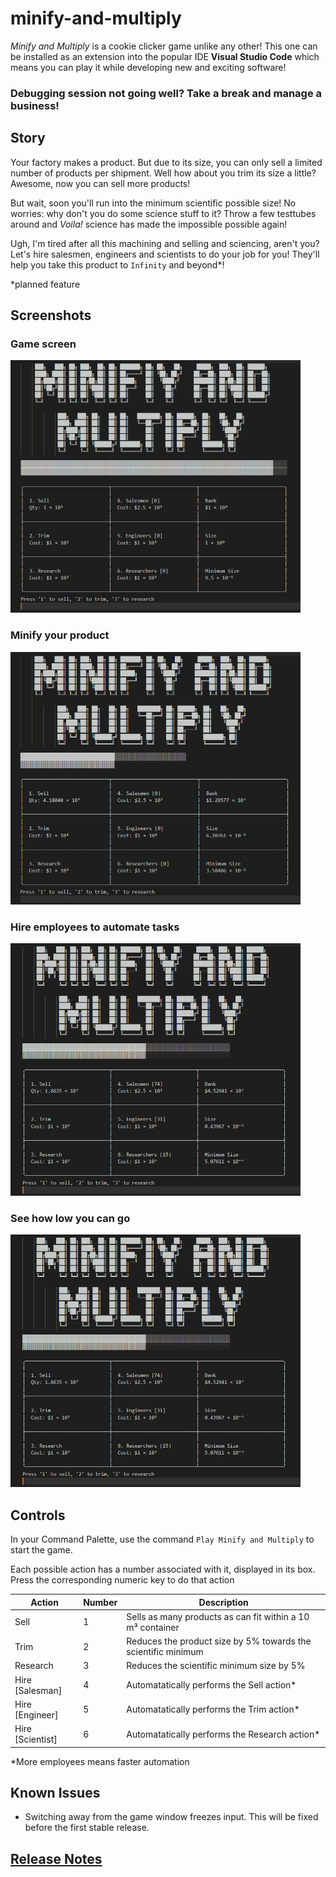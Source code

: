 # minify-and-multiply

_Minify and Multiply_ is a cookie clicker game unlike any other! This one can be installed as an extension into the popular IDE **Visual Studio Code** which means you can play it while developing new and exciting software!

### Debugging session not going well? Take a break and manage a business!

## Story

Your factory makes a product. But due to its size, you can only sell a limited number of products per shipment. Well how about you trim its size a little? Awesome, now you can sell more products!

But wait, soon you'll run into the minimum scientific possible size! No worries: why don't you do some science stuff to it? Throw a few testtubes around and _Voila!_ science has made the impossible possible again!

Ugh, I'm tired after all this machining and selling and sciencing, aren't you? Let's hire salesmen, engineers and scientists to do your job for you! They'll help you take this product to `Infinity` and beyond\*!

\*planned feature

## Screenshots

### Game screen
<img src="images/initial-screen.png" width="464" height="404">

### Minify your product
<img src="images/minify-your-product.png" width="464" height="404">

### Hire employees to automate tasks
<img src="images/hire-employees-to-automate-tasks.png" width="464" height="404">

### See how low you can go
<img src="images/hire-employees-to-automate-tasks.png" width="464" height="404">

## Controls

In your Command Palette, use the command `Play Minify and Multiply` to start the game.

Each possible action has a number associated with it, displayed in its box. Press the corresponding numeric key to do that action

| Action           | Number | Description                                                   |
| ---------------- | ------ | ------------------------------------------------------------- |
| Sell             | 1      | Sells as many products as can fit within a 10 m³ container    |
| Trim             | 2      | Reduces the product size by 5% towards the scientific minimum |
| Research         | 3      | Reduces the scientific minimum size by 5%                     |
| Hire [Salesman]  | 4      | Automatatically performs the Sell action\*                    |
| Hire [Engineer]  | 5      | Automatatically performs the Trim action\*                    |
| Hire [Scientist] | 6      | Automatatically performs the Research action\*                |

\*More employees means faster automation

## Known Issues

- Switching away from the game window freezes input. This will be fixed before the first stable release.

## [Release Notes](https://github.com/BURG3R5/minify-and-multiply/releases)
